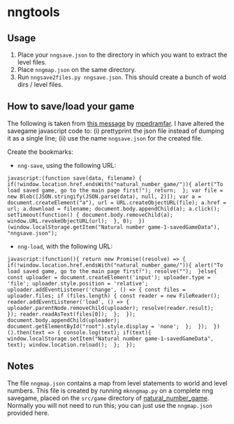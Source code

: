 # nngtools

## Usage

1. Place your `nngsave.json` to the directory in which you want to extract the level files.
1. Place `nngmap.json` on the same directory.
1. Run `nngsave2files.py nngsave.json`.
   This should create a bunch of wold dirs / level files.

## How to save/load your game

The following is taken from [this message][leanprover-zulip-saveload] by [mpedramfar][mpedramfar].
I have altered the savegame javascript code to:
(i) prettyprint the json file instead of dumping it as a single line;
(ii) use the name `nngsave.json` for the created file.

Create the bookmarks:

* `nng-save`, using the following URL:
```
javascript:(function save(data, filename) { if(!window.location.href.endsWith("natural_number_game/")){ alert("To load saved game, go to the main page first!"); return;  }; var file = new Blob([JSON.stringify(JSON.parse(data), null, 2)]); var a = document.createElement("a"), url = URL.createObjectURL(file); a.href = url; a.download = filename; document.body.appendChild(a); a.click(); setTimeout(function() { document.body.removeChild(a); window.URL.revokeObjectURL(url);  }, 0);  })(window.localStorage.getItem("Natural number game-1-savedGameData"), "nngsave.json");
```

* `nng-load`, with the following URL:
```
javascript:(function(){ return new Promise((resolve) => { if(!window.location.href.endsWith("natural_number_game/")){ alert("To load saved game, go to the main page first!"); resolve("");  }else{ const uploader = document.createElement('input'); uploader.type = 'file'; uploader.style.position = 'relative'; uploader.addEventListener('change', () => { const files = uploader.files; if (files.length) { const reader = new FileReader(); reader.addEventListener('load', () => { uploader.parentNode.removeChild(uploader); resolve(reader.result);  }); reader.readAsText(files[0]);  };  }); document.body.appendChild(uploader); document.getElementById("root").style.display = 'none';  };  });  })().then(text => { console.log(text); if(text){ window.localStorage.setItem("Natural number game-1-savedGameData", text); window.location.reload();  };  });
```

## Notes

The file `nngmap.json` contains a map from level statements to world and level numbers.
This file is created by running `mknngmap.py` on a complete nng savegame, placed on the `src/game` directory of [natural_number_game][nng-github].
Normally you will not need to run this; you can just use the `nngmap.json` provided here.


[nng-github]: https://github.com/ImperialCollegeLondon/natural_number_game
[mpedramfar]: https://github.com/mpedramfar
[leanprover-zulip-saveload]: https://leanprover.zulipchat.com/#narrow/stream/187764-Lean-for.20teaching/topic/submit.20or.20share.20nng.20solutions/near/263776473
